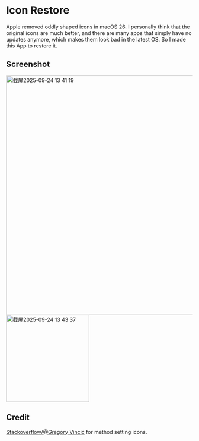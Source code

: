 # Icon Restore
Apple removed oddly shaped icons in macOS 26.
I personally think that the original icons are much better, and there are many apps that simply have no updates anymore, which makes them look bad in the latest OS.
So I made this App to restore it.

## Screenshot
<img width="1012" height="645" alt="截屏2025-09-24 13 41 19" src="https://github.com/user-attachments/assets/9266af86-66c8-4dd4-af4b-2bd54dedb45a" />
<img width="224" height="235" alt="截屏2025-09-24 13 43 37" src="https://github.com/user-attachments/assets/3826882b-a008-48df-99cf-1196b5e221c1" />


## Credit
[Stackoverflow/@Gregory Vincic](https://stackoverflow.com/questions/8371790/how-to-set-icon-on-file-or-directory-using-cli-on-os-x) for method setting icons.
